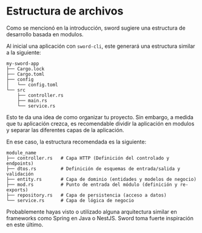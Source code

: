 # Estructura de archivos

Como se mencionó en la introducción, sword sugiere una estructura de desarrollo basada en modulos.

Al inicial una aplicación con `sword-cli`, este generará una estructura similar a la siguiente:

```shell
my-sword-app
├── Cargo.lock
├── Cargo.toml
├── config
│   └── config.toml
└── src
    ├── controller.rs
    ├── main.rs
    └── service.rs
```

Esto te da una idea de como organizar tu proyecto. Sin embargo, a medida que tu aplicación crezca, es recomendable dividir la aplicación en modulos y separar las diferentes capas de la aplicación.

En ese caso, la estructura recomendada es la siguiente:

```shell
module_name
├── controller.rs   # Capa HTTP (Definición del controlado y endpoints)
├── dtos.rs         # Definición de esquemas de entrada/salida y validación
├── entity.rs       # Capa de dominio (entidades y modelos de negocio)
├── mod.rs          # Punto de entrada del módulo (definición y re-exports)
├── repository.rs   # Capa de persistencia (acceso a datos)
└── service.rs      # Capa de lógica de negocio

```

Probablemente hayas visto o utilizado alguna arquitectura similar en frameworks como Spring en Java o NestJS. Sword toma fuerte inspiración en este último.
